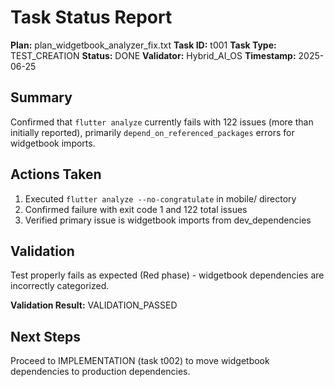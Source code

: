 # Task Status Report

**Plan:** plan_widgetbook_analyzer_fix.txt
**Task ID:** t001
**Task Type:** TEST_CREATION
**Status:** DONE
**Validator:** Hybrid_AI_OS
**Timestamp:** 2025-06-25

## Summary
Confirmed that `flutter analyze` currently fails with 122 issues (more than initially reported), primarily `depend_on_referenced_packages` errors for widgetbook imports.

## Actions Taken
1. Executed `flutter analyze --no-congratulate` in mobile/ directory
2. Confirmed failure with exit code 1 and 122 total issues
3. Verified primary issue is widgetbook imports from dev_dependencies

## Validation
Test properly fails as expected (Red phase) - widgetbook dependencies are incorrectly categorized.

**Validation Result:** VALIDATION_PASSED

## Next Steps
Proceed to IMPLEMENTATION (task t002) to move widgetbook dependencies to production dependencies. 